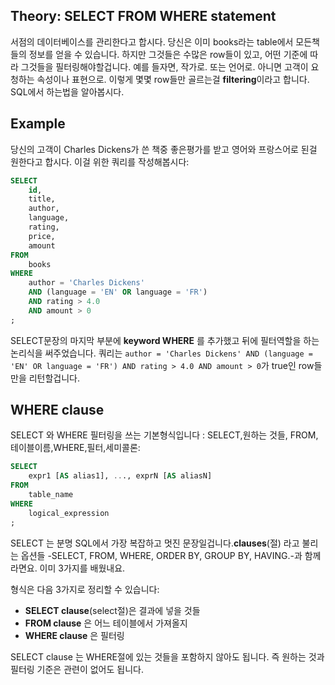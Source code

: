 ## Theory: SELECT FROM WHERE statement

서점의 데이터베이스를 관리한다고 합시다. 당신은 이미 books라는 table에서 모든책들의 정보를 얻을 수 있습니다. 하지만 그것들은 수많은 row들이 있고, 어떤 기준에 따라 그것들을 필터링해야할겁니다. 예를 들자면, 작가로. 또는 언어로. 아니면 고객이 요청하는 속성이나 표현으로. 이렇게 몇몇 row들만 골르는걸 **filtering**이라고 합니다. SQL에서 하는법을 알아봅시다.

## Example

당신의 고객이 Charles Dickens가 쓴 책중 좋은평가를 받고 영어와 프랑스어로 된걸 원한다고 합시다. 이걸 위한 쿼리를 작성해봅시다:

```sql
SELECT
    id, 
    title,
    author,
    language,
    rating,
    price,
    amount
FROM 
    books
WHERE
    author = 'Charles Dickens'
    AND (language = 'EN' OR language = 'FR')
    AND rating > 4.0
    AND amount > 0
;
```

SELECT문장의 마지막 부분에  **keyword WHERE** 를 추가했고 뒤에 필터역할을 하는 논리식을 써주었습니다. 쿼리는  `author = 'Charles Dickens' AND (language = 'EN' OR language = 'FR') AND rating > 4.0 AND amount > 0`가 true인 row들만을 리턴할겁니다.

## WHERE clause

SELECT 와 WHERE 필터링을 쓰는 기본형식입니다 : SELECT,원하는 것들, FROM,테이블이름,WHERE,필터,세미콜론:

```sql
SELECT
    expr1 [AS alias1], ..., exprN [AS aliasN]  
FROM
    table_name
WHERE
    logical_expression
;
```

SELECT 는 분명 SQL에서 가장 복잡하고 멋진 문장일겁니다.**clauses**(절) 라고 불리는 옵션들 -SELECT, FROM, WHERE, ORDER BY, GROUP BY, HAVING.-과 함께라면요. 이미 3가지를 배웠내요.

형식은 다음 3가지로 정리할 수 있습니다:

- **SELECT clause**(select절)은 결과에 넣을 것들
- **FROM clause** 은 어느 테이블에서 가져올지
- **WHERE clause** 은 필터링



SELECT clause 는 WHERE절에 있는 것들을 포함하지 않아도 됩니다. 즉 원하는 것과 필터링 기준은 관련이 없어도 됩니다.